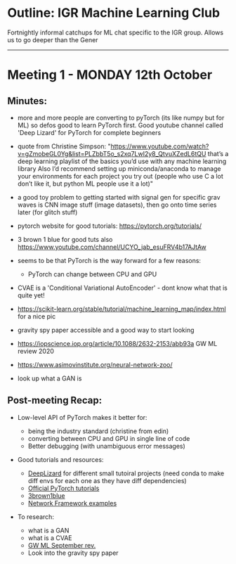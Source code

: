 # Outline: IGR Machine Learning Club

Fortnightly informal catchups for ML chat specific to the IGR group. Allows us to go deeper than the Gener

---

# Meeting 1 - MONDAY 12th October

## Minutes:

- more and more people are converting to pyTorch (its like numpy but for ML) so defos good to learn PyTorch first. Good youtube channel called 'Deep Lizard' for PyTorch for complete beginners

- quote from Christine Simpson: "https://www.youtube.com/watch?v=gZmobeGL0Yg&list=PLZbbT5o_s2xq7LwI2y8_QtvuXZedL6tQU
  that’s a deep learning playlist of the basics you’d use with any machine learning library
  Also I’d recommend setting up miniconda/anaconda to manage your environments for each project you try out (people who use C a lot don’t like it, but python ML people use it a lot)"

- a good toy problem to getting started with signal gen for specific grav waves is CNN image stuff (image datasets), then go onto time series later (for glitch stuff)

- pytorch website for good tutorials: https://pytorch.org/tutorials/

- 3 brown 1 blue for good tuts also https://www.youtube.com/channel/UCYO_jab_esuFRV4b17AJtAw

- seems to be that PyTorch is the way forward for a few reasons:

  - PyTorch can change between CPU and GPU

- CVAE is a 'Conditional Variational AutoEncoder' - dont know what that is quite yet!

- https://scikit-learn.org/stable/tutorial/machine_learning_map/index.html for a nice pic

- gravity spy paper accessible and a good way to start looking

- https://iopscience.iop.org/article/10.1088/2632-2153/abb93a GW ML review 2020

- https://www.asimovinstitute.org/neural-network-zoo/

- look up what a GAN is

## Post-meeting Recap:

- Low-level API of PyTorch makes it better for:

  - being the industry standard (christine from edin)
  - converting between CPU and GPU in single line of code
  - Better debugging (with unambiguous error messages)

- Good tutorials and resources:
  - [DeepLizard](https://www.youtube.com/watch?v=gZmobeGL0Yg&list=PLZbbT5o_s2xq7LwI2y8_QtvuXZedL6tQU) for different small tutoiral projects (need conda to make diff envs for each one as they have diff dependencies)
  - [Official PyTorch tutorials](https://pytorch.org/tutorials/)
  - [3brown1blue](https://www.youtube.com/channel/UCYO_jab_esuFRV4b17AJtAw)
  - [Network Framework examples](https://www.asimovinstitute.org/neural-network-zoo/)

- To research:
    - what is a GAN
    - what is a CVAE
    - [GW ML September rev.](https://iopscience.iop.org/article/10.1088/2632-2153/abb93a)
    - Look into the gravity spy paper
